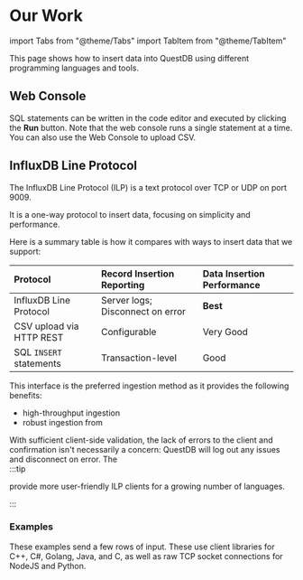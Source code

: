 # Our Work

import Tabs from "@theme/Tabs"
import TabItem from "@theme/TabItem"

This page shows how to insert data into QuestDB using different programming
languages and tools.
  

## Web Console
 
SQL statements can be written in the code editor and executed by clicking the
**Run** button. Note that the web console runs a single statement at a time. You
can also use the Web Console to upload CSV.

## InfluxDB Line Protocol

The InfluxDB Line Protocol (ILP) is a text protocol over TCP or UDP on
port 9009.

It is a one-way protocol to insert data, focusing on simplicity and performance.

Here is a summary table is how it compares with ways to insert data that we
support:

| Protocol                 | Record Insertion Reporting       | Data Insertion Performance |
| :----------------------- | :------------------------------- | :------------------------- |
| InfluxDB Line Protocol   | Server logs; Disconnect on error | **Best**                   |
| CSV upload via HTTP REST | Configurable                     | Very Good                  |
| SQL `INSERT` statements  | Transaction-level                | Good                       |

This interface is the preferred ingestion method as it provides the following
benefits:

- high-throughput ingestion
- robust ingestion from 

With sufficient client-side validation, the lack of errors to the client and
confirmation isn't necessarily a concern: QuestDB will log out any issues and
disconnect on error. The  
:::tip

 provide more user-friendly ILP clients for a growing number of languages.

:::

### Examples

These examples send a few rows of input. These use client libraries for C++, C#,
Golang, Java, and C, as well as raw TCP socket connections for NodeJS and Python.
 